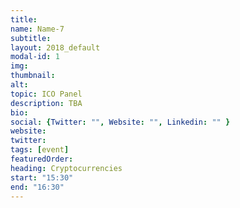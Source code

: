 ```yaml
---
title: 
name: Name-7
subtitle: 
layout: 2018_default
modal-id: 1
img: 
thumbnail: 
alt: 
topic: ICO Panel
description: TBA
bio: 
social: {Twitter: "", Website: "", Linkedin: "" }
website: 
twitter: 
tags: [event]
featuredOrder: 
heading: Cryptocurrencies
start: "15:30"
end: "16:30"
---
```

